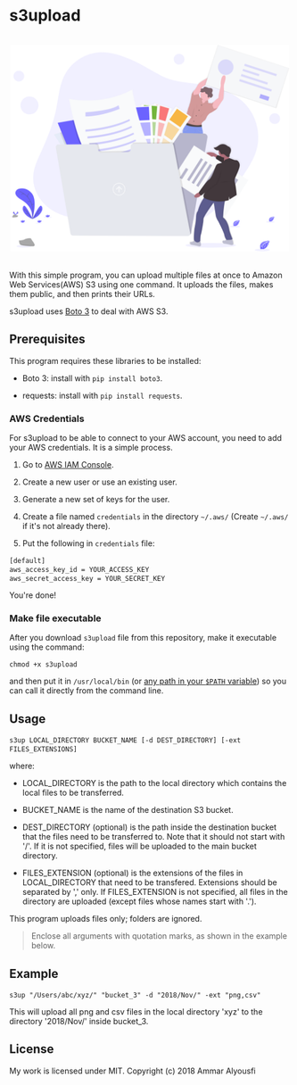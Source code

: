 # s3upload

<br>
<div style="text-align:center;"><img src="./logo.svg" width=500></div>
<br>

With this simple program, you can upload multiple files at once to Amazon Web Services(AWS) S3 using one command. It uploads the files, makes them public, and then prints their URLs.

s3upload uses [Boto 3](https://boto3.amazonaws.com/v1/documentation/api/latest/index.html) to deal with AWS S3.

## Prerequisites

This program requires these libraries to be installed:

- Boto 3: install with `pip install boto3`.

- requests: install with `pip install requests`.

### AWS Credentials

For s3upload to be able to connect to your AWS account, you need to add your AWS credentials. It is a simple process.

1. Go to [AWS IAM Console](https://console.aws.amazon.com/iam/home). 

2. Create a new user or use an existing user. 

3. Generate a new set of keys for the user.

4. Create a file named `credentials` in the directory `~/.aws/` (Create `~/.aws/` if it's not already there).

5. Put the following in `credentials` file:

```
[default]
aws_access_key_id = YOUR_ACCESS_KEY
aws_secret_access_key = YOUR_SECRET_KEY
```
You're done!

### Make file executable

After you download `s3upload` file from this repository, make it executable using the command:

```
chmod +x s3upload
```

and then put it in `/usr/local/bin` (or [any path in your `$PATH` variable](https://superuser.com/questions/284342/what-are-path-and-other-environment-variables-and-how-can-i-set-or-use-them)) so you can call it directly from the command line.

## Usage

```
s3up LOCAL_DIRECTORY BUCKET_NAME [-d DEST_DIRECTORY] [-ext FILES_EXTENSIONS]
```

where:

- LOCAL_DIRECTORY is the path to the local directory
which contains the local files to be transferred.

- BUCKET_NAME is the name of the destination S3 bucket.

- DEST_DIRECTORY (optional) is the path inside the destination
bucket that the files need to be transferred to. Note that
it should not start with '/'. If it is not specified, 
files will be uploaded to the main bucket directory.

- FILES_EXTENSION (optional) is the extensions of the files in
LOCAL_DIRECTORY that need to be transfered. Extensions
should be separated by ',' only. If FILES_EXTENSION is
not specified, all files in the directory are uploaded
(except files whose names start with '.').

This program uploads files only; folders are ignored.

>Enclose all arguments with quotation marks, as shown
in the example below.

## Example

```
s3up "/Users/abc/xyz/" "bucket_3" -d "2018/Nov/" -ext "png,csv"
```

This will upload all png and csv files in the local directory 'xyz' to the directory '2018/Nov/' inside bucket_3.

## License

My work is licensed under MIT.
Copyright (c) 2018 Ammar Alyousfi
